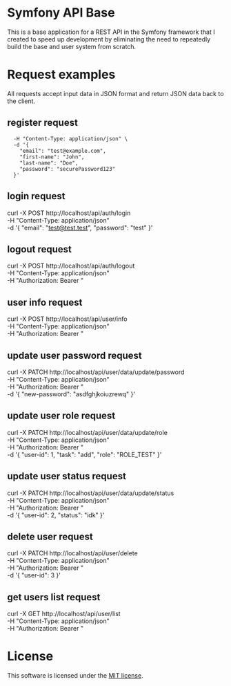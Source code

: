 # Symfony API Base
This is a base application for a REST API in the Symfony framework that I created to speed up development by eliminating the need to repeatedly build the base and user system from scratch.

# Request examples
All requests accept input data in JSON format and return JSON data back to the client.
## register request
```curl -X POST http://localhost/api/auth/register \
  -H "Content-Type: application/json" \
  -d '{
    "email": "test@example.com",
    "first-name": "John",
    "last-name": "Doe",
    "password": "securePassword123"
  }'
```

## login request
curl -X POST http://localhost/api/auth/login \
  -H "Content-Type: application/json" \
  -d '{
    "email": "test@test.test",
    "password": "test"
  }'

## logout request
curl -X POST http://localhost/api/auth/logout \
    -H "Content-Type: application/json" \
    -H "Authorization: Bearer <token>"

## user info request
curl -X POST http://localhost/api/user/info \
    -H "Content-Type: application/json" \
    -H "Authorization: Bearer <token>"

## update user password request
curl -X PATCH http://localhost/api/user/data/update/password\
    -H "Content-Type: application/json" \
    -H "Authorization: Bearer <token>" \
    -d '{
        "new-password": "asdfghjkoiuzrewq"
    }'

## update user role request
curl -X PATCH http://localhost/api/user/data/update/role\
    -H "Content-Type: application/json" \
    -H "Authorization: Bearer <token>" \
    -d '{
        "user-id": 1,
        "task": "add",
        "role": "ROLE_TEST"
    }'

## update user status request
curl -X PATCH http://localhost/api/user/data/update/status\
    -H "Content-Type: application/json" \
    -H "Authorization: Bearer <token>" \
    -d '{
        "user-id": 2,
        "status": "idk"
    }'

## delete user request
curl -X PATCH http://localhost/api/user/delete\
    -H "Content-Type: application/json" \
    -H "Authorization: Bearer <token>" \
    -d '{
        "user-id": 3
    }'

## get users list request
curl -X GET http://localhost/api/user/list\
    -H "Content-Type: application/json" \
    -H "Authorization: Bearer <token>"

# License
This software is licensed under the [MIT license](https://github.com/lukasbecvar/api-base/blob/main/LICENSE).
